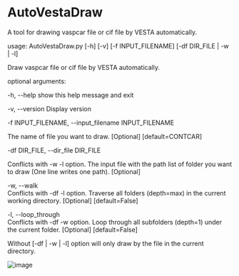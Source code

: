 # AutoVestaDraw
A tool for drawing vaspcar file or cif file by VESTA automatically.

usage: AutoVestaDraw.py [-h] [-v] [-f INPUT_FILENAME] [-df DIR_FILE | -w | -l]

Draw vaspcar file or cif file by VESTA automatically.

optional arguments:

  -h, --help            show this help message and exit
  
  -v, --version         Display version
  
  -f INPUT_FILENAME, --input_filename INPUT_FILENAME
  
  The name of file you want to draw. [Optional] [default=CONTCAR]
                        
  -df DIR_FILE, --dir_file DIR_FILE
  
  Conflicts with -w -l option. The input file with the path list of folder you want to draw (One
                        line writes one path). [Optional]
                        
  -w, --walk            
  Conflicts with -df -l option. Traverse all folders (depth=max) in the current working
                        directory. [Optional] [default=False]
                        
  -l, --loop_through    
  Conflicts with -df -w option. Loop through all subfolders (depth=1) under the current folder.
                        [Optional] [default=False]

Without [-df | -w | -l] option will only draw by the file in the current directory.

![image](https://github.com/kiviwan/AutoVestaDraw/blob/main/demo.gif?raw=true)
